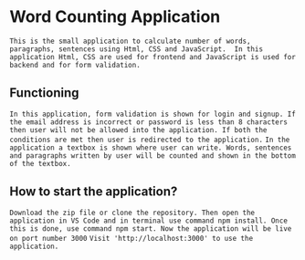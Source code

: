 # Word Counting Application
`This is the small application to calculate number of words, paragraphs, sentences using Html, CSS and JavaScript. 
In this application Html, CSS are used for frontend and JavaScript is used for backend and for form validation. `

## Functioning
`In this application, form validation is shown for login and signup. If the email address is incorrect or password is less than 8 characters then user will not be allowed into the application. If both the conditions are met then user is redirected to the application.`
`In the application a textbox is shown where user can write. Words, sentences and paragraphs written by user will be counted and shown in the bottom of the textbox.`

## How to start the application? 
`Download the zip file or clone the repository.
Then open the application in VS Code and in terminal use command npm install.
Once this is done, use command npm start. Now the application will be live on port number 3000`
`Visit 'http://localhost:3000' to use the application.` 

